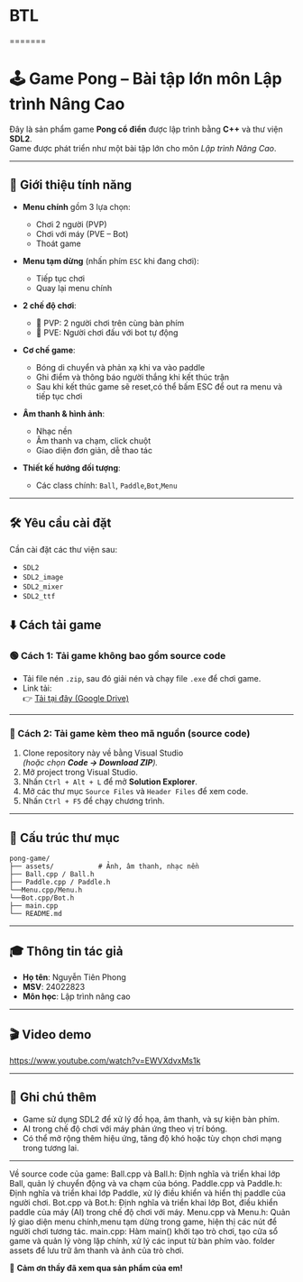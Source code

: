 
# BTL
=======
# 🕹️ Game Pong – Bài tập lớn môn Lập trình Nâng Cao

Đây là sản phẩm game **Pong cổ điển** được lập trình bằng **C++** và thư viện **SDL2**.  
Game được phát triển như một bài tập lớn cho môn *Lập trình Nâng Cao*.

---

## 📌 Giới thiệu tính năng

- **Menu chính** gồm 3 lựa chọn:
  - Chơi 2 người (PVP)
  - Chơi với máy (PVE – Bot)
  - Thoát game

- **Menu tạm dừng** (nhấn phím `ESC` khi đang chơi):
  - Tiếp tục chơi
  - Quay lại menu chính

- **2 chế độ chơi**:
  - 👥 PVP: 2 người chơi trên cùng bàn phím
  - 🤖 PVE: Người chơi đấu với bot tự động

- **Cơ chế game**:
  - Bóng di chuyển và phản xạ khi va vào paddle
  - Ghi điểm và thông báo người thắng khi kết thúc trận
  - Sau khi kết thúc game sẽ reset,có thể bấm ESC để out ra menu và tiếp tục chơi

- **Âm thanh & hình ảnh**:
  - Nhạc nền
  - Âm thanh va chạm, click chuột
  - Giao diện đơn giản, dễ thao tác

- **Thiết kế hướng đối tượng**:
  - Các class chính:  `Ball`, `Paddle`,`Bot`,`Menu`

---

## 🛠️ Yêu cầu cài đặt

Cần cài đặt các thư viện sau:

- `SDL2`
- `SDL2_image`
- `SDL2_mixer`
- `SDL2_ttf`
## ⬇️ Cách tải game

### 🟢 Cách 1: **Tải game không bao gồm source code**
- Tải file nén `.zip`, sau đó giải nén và chạy file `.exe` để chơi game.
- Link tải:  
  👉 [Tải tại đây (Google Drive)](https://drive.google.com/drive/folders/1UIkwJcgel3I4fHCtVg6-SCQrzOe1ukbm?fbclid=IwY2xjawGNvh5leHRuA2FlbQIxMAABHVQj4-ITpUksVDAW7LuHvUW8AZk0N7DjVy5Wy0cTr7OaNA47_cQicOzuvA_aem_EvZzzuGsjMeY5ZW7llLD7g)

---

### 🔵 Cách 2: **Tải game kèm theo mã nguồn (source code)**
1. Clone repository này về bằng Visual Studio  
   *(hoặc chọn **Code → Download ZIP**).*
2. Mở project trong Visual Studio.
3. Nhấn `Ctrl + Alt + L` để mở **Solution Explorer**.
4. Mở các thư mục `Source Files` và `Header Files` để xem code.
5. Nhấn `Ctrl + F5` để chạy chương trình.

---


## 📂 Cấu trúc thư mục 

```
pong-game/
├── assets/           # Ảnh, âm thanh, nhạc nền
├── Ball.cpp / Ball.h
├── Paddle.cpp / Paddle.h
└──Menu.cpp/Menu.h
└──Bot.cpp/Bot.h
├── main.cpp
└── README.md

```

---

## 🎓 Thông tin tác giả

- **Họ tên**: Nguyễn Tiên Phong  
- **MSV**: 24022823
- **Môn học**: Lập trình nâng cao  
---

## 🎬 Video demo

https://www.youtube.com/watch?v=EWVXdvxMs1k

---

## 📌 Ghi chú thêm

- Game sử dụng SDL2 để xử lý đồ họa, âm thanh, và sự kiện bàn phím.
- AI trong chế độ chơi với máy phản ứng theo vị trí bóng.
- Có thể mở rộng thêm hiệu ứng, tăng độ khó hoặc tùy chọn chơi mạng trong tương lai.

---
Về source code của game:
Ball.cpp và Ball.h: Định nghĩa và triển khai lớp Ball, quản lý chuyển động và va chạm của bóng.
Paddle.cpp và Paddle.h: Định nghĩa và triển khai lớp Paddle, xử lý điều khiển và hiển thị paddle của người chơi.
Bot.cpp và Bot.h: Định nghĩa và triển khai lớp Bot, điều khiển paddle của máy (AI) trong chế độ chơi với máy.
Menu.cpp và Menu.h: Quản lý giao diện menu chính,menu tạm dừng trong game, hiện thị các nút để người chơi tương tác.
main.cpp: Hàm main() khởi tạo trò chơi, tạo cửa sổ game và quản lý vòng lặp chính, xử lý các input từ bàn phím vào.
folder assets để lưu trữ âm thanh và ảnh của trò chơi.

🎉 **Cảm ơn thầy đã xem qua sản phẩm của em!**


